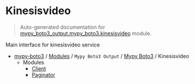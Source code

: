 # Kinesisvideo

> Auto-generated documentation for [mypy_boto3_output.mypy_boto3.kinesisvideo](https://github.com/vemel/mypy_boto3/blob/master/mypy_boto3_output/mypy_boto3/kinesisvideo/__init__.py) module.

Main interface for kinesisvideo service

- [mypy-boto3](../../../README.md#mypy_boto3) / [Modules](../../../MODULES.md#mypy-boto3-modules) / `Mypy Boto3 Output` / [Mypy Boto3](../index.md#mypy-boto3) / Kinesisvideo
    - Modules
        - [Client](client.md#client)
        - [Paginator](paginator.md#paginator)
